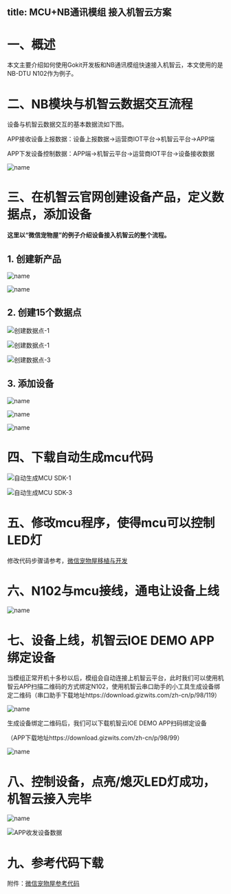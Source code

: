 title: MCU+NB通讯模组 接入机智云方案
---

# 一、概述

本文主要介绍如何使用Gokit开发板和NB通讯模组快速接入机智云，本文使用的是NB-DTU N102作为例子。

# 二、NB模块与机智云数据交互流程

设备与机智云数据交互的基本数据流如下图。

APP接收设备上报数据：设备上报数据→运营商IOT平台→机智云平台→APP端

APP下发设备控制数据：APP端→机智云平台→运营商IOT平台→设备接收数据

![name](/assets/zh-cn/deviceDev/debug/NB_project/NBproject_1.png)

# 三、在机智云官网创建设备产品，定义数据点，添加设备

**这里以“微信宠物屋”的例子介绍设备接入机智云的整个流程。**

## 1. 创建新产品

![name](/assets/zh-cn/deviceDev/debug/NB_project/NBproject_2.png)

![name](/assets/zh-cn/deviceDev/debug/NB_project/NBproject_3_3.png)

## 2. 创建15个数据点

![创建数据点-1](/assets/zh-cn/quickstart/dev/new7_7.png)

![创建数据点-1](/assets/zh-cn/quickstart/dev/new8_8.png)

![创建数据点-3](/assets/zh-cn/quickstart/dev/new9_9.png)

## 3. 添加设备

![name](/assets/zh-cn/deviceDev/debug/NB_project/NBproject_7.png)

![name](/assets/zh-cn/deviceDev/debug/NB_project/NBproject_8.png)

![name](/assets/zh-cn/deviceDev/debug/NB_project/NBproject_9.png)

# 四、下载自动生成mcu代码

![自动生成MCU SDK-1](/assets/zh-cn/quickstart/dev/new12_12.png)

![自动生成MCU SDK-3](/assets/zh-cn/quickstart/dev/new14.png)

# 五、修改mcu程序，使得mcu可以控制LED灯

修改代码步骤请参考，[微信宠物屋移植与开发](http://docs.gizwits.com/zh-cn/quickstart/UseMCU_BK.html#3-2-%E4%B8%8B%E8%BD%BD%E5%BE%AE%E4%BF%A1%E5%AE%A0%E7%89%A9%E5%B1%8BSTM32CubeMX%E7%89%88%E7%9A%84%E9%A9%B1%E5%8A%A8%E5%BA%93%E6%96%87%E4%BB%B6)

# 六、N102与mcu接线，通电让设备上线

![name](/assets/zh-cn/deviceDev/debug/NB_project/NBproject_11.png)

# 七、设备上线，机智云IOE DEMO APP绑定设备

当模组正常开机十多秒以后，模组会自动连接上机智云平台，此时我们可以使用机智云APP扫描二维码的方式绑定N102，使用机智云串口助手的小工具生成设备绑定二维码（串口助手下载地址https://download.gizwits.com/zh-cn/p/98/119）

![name](/assets/zh-cn/deviceDev/debug/G510/G510project_12.png)

生成设备绑定二维码后，我们可以下载机智云IOE DEMO APP扫码绑定设备

（APP下载地址https://download.gizwits.com/zh-cn/p/98/99）

![name](/assets/zh-cn/deviceDev/debug/NB_project/NBproject_13.png)

# 八、控制设备，点亮/熄灭LED灯成功，机智云接入完毕

![name](/assets/zh-cn/deviceDev/debug/NB_project/NBproject_14.png)

![APP收发设备数据](/assets/zh-cn/quickstart/dev/new39_39.png)

# 九、参考代码下载

附件：[微信宠物屋参考代码](http://docs.gizwits.com/assets/pdf/gokit_code.zip)
